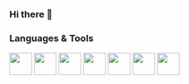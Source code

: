 ### Hi there 👋

### Languages & Tools
<p aligh="left">
  <img src="https://img.icons8.com/color/48/000000/c-programming.png" width="40" height="40"/>
  <img src="https://img.icons8.com/color/48/000000/c-plus-plus-logo.png" width="40" height="40"/>
  <img src="https://img.icons8.com/pastel-glyph/64/000000/batch-script--v2.png" width="40" height="40"/>
  <img src="https://img.icons8.com/color/48/000000/git.png" width="40" height="40"/>
  <img src="https://img.icons8.com/ultraviolet/64/000000/smartphone-cpu.png" width="40" height="40"/>
  <img src="https://img.icons8.com/ios/50/000000/circuit.png" width="40" height="40"/>
  <img src="https://img.icons8.com/external-vitaliy-gorbachev-flat-vitaly-gorbachev/58/000000/external-blockchain-cryptocurrency-vitaliy-gorbachev-flat-vitaly-gorbachev.png" width="40" height="40"/>
</p>  

<!--
**coreyackland/coreyackland** is a ✨ _special_ ✨ repository because its `README.md` (this file) appears on your GitHub profile.

Here are some ideas to get you started:

- 🔭 I’m currently working on ...
- 🌱 I’m currently learning ...
- 👯 I’m looking to collaborate on ...
- 🤔 I’m looking for help with ...
- 💬 Ask me about ...
- 📫 How to reach me: ...
- 😄 Pronouns: ...
- ⚡ Fun fact: ...
-->
